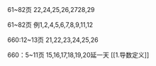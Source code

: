 61~82页
22,24,25,26,2728,29

61~82页
例1,2,4,5,6,7,8,9,11,12

660:12~13页
21,22,23,24,25,26

660：5~11页
15,16,17,18,19,20延一天
[[1.导数定义]]

